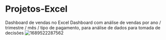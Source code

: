 # Projetos-Excel
Dashboard de vendas no Excel
Dashboard com análise de vendas por ano / trimestre / mês / tipo de pagamento, para análise de dados para tomada de decisões
![1689522287562](https://github.com/GleisonAmorim/Projetos-Excel/assets/54336609/ddbef0fb-44bb-48e2-9601-3c84ecb1ed51)
